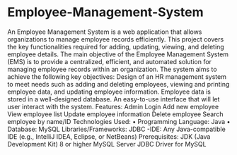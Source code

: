 # Employee-Management-System
An Employee Management System is a  web application that allows organizations to manage employee records efficiently. This project covers the key functionalities required for adding, updating, viewing, and deleting employee details.
The main objective of the Employee Management System (EMS) is to provide a centralized, efficient, and automated solution for managing employee records within an organization. The system aims to achieve the following key objectives:
 Design of an HR management system to meet needs such as adding and deleting employees, viewing and printing employee data, and updating employee information.
 Employee data is stored in a well-designed database.
 An easy-to-use interface that will let user interact with the system.
Features:
 Admin Login
 Add new employee
 View employee list
 Update employee information
 Delete employee
 Search employee by name/ID
 Technologies Used:
 •	Programming Language: Java
 •	Database: MySQL
 Libraries/Frameworks: JDBC
-IDE: Any Java-compatible IDE (e.g.,
IntelliJ IDEA, Eclipse, or NetBeans)
Prerequisites:
JDK (Java Development Kit) 8 or higher
MySQL Server
JDBC Driver for MySQL 
